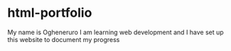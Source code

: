 # html-portfolio
My name is Ogheneruro I am learning web development and I have set up this website to document my progress 
